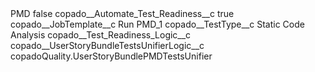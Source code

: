<?xml version="1.0" encoding="UTF-8"?>
<CustomMetadata xmlns="http://soap.sforce.com/2006/04/metadata" xmlns:xsi="http://www.w3.org/2001/XMLSchema-instance" xmlns:xsd="http://www.w3.org/2001/XMLSchema">
    <label>PMD</label>
    <protected>false</protected>
    <values>
        <field>copado__Automate_Test_Readiness__c</field>
        <value xsi:type="xsd:boolean">true</value>
    </values>
    <values>
        <field>copado__JobTemplate__c</field>
        <value xsi:type="xsd:string">Run PMD_1</value>
    </values>
    <values>
        <field>copado__TestType__c</field>
        <value xsi:type="xsd:string">Static Code Analysis</value>
    </values>
    <values>
        <field>copado__Test_Readiness_Logic__c</field>
        <value xsi:nil="true"/>
    </values>
    <values>
        <field>copado__UserStoryBundleTestsUnifierLogic__c</field>
        <value xsi:type="xsd:string">copadoQuality.UserStoryBundlePMDTestsUnifier</value>
    </values>
</CustomMetadata>
